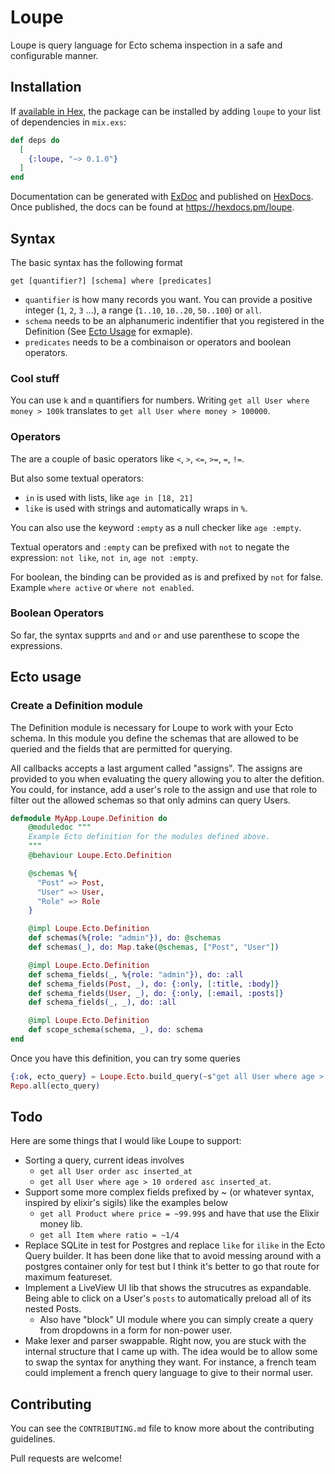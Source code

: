 # Loupe

Loupe is query language for Ecto schema inspection in a safe and configurable manner.

## Installation

If [available in Hex](https://hex.pm/docs/publish), the package can be installed
by adding `loupe` to your list of dependencies in `mix.exs`:

```elixir
def deps do
  [
    {:loupe, "~> 0.1.0"}
  ]
end
```

Documentation can be generated with [ExDoc](https://github.com/elixir-lang/ex_doc)
and published on [HexDocs](https://hexdocs.pm). Once published, the docs can
be found at <https://hexdocs.pm/loupe>.

## Syntax

The basic syntax has the following format

```
get [quantifier?] [schema] where [predicates]
```

- `quantifier` is how many records you want. You can provide a positive integer (`1`, `2`, `3` ...), a range (`1..10`, `10..20`, `50..100`) or `all`.
- `schema` needs to be an alphanumeric indentifier that you registered in the Definition (See [Ecto Usage](#ecto-usage) for exmaple).
- `predicates` needs to be a combinaison or operators and boolean operators.

### Cool stuff

You can use `k` and `m` quantifiers for numbers. Writing `get all User where money > 100k` translates to `get all User where money > 100000`.

### Operators

The are a couple of basic operators like `<`, `>`, `<=`, `>=`, `=`, `!=`.

But also some textual operators:

- `in` is used with lists, like `age in [18, 21]`
- `like` is used with strings and automatically wraps in `%`.

You can also use the keyword `:empty` as a null checker like `age :empty`.

Textual operators and `:empty` can be prefixed with `not` to negate the expression: `not like`, `not in`, `age not :empty`.

For boolean, the binding can be provided as is and prefixed by `not` for false. Example `where active` or `where not enabled`.

### Boolean Operators

So far, the syntax supprts `and` and `or` and use parenthese to scope the expressions.

## Ecto usage

### Create a Definition module

The Definition module is necessary for Loupe to work with your Ecto schema. In this module you define the schemas that are allowed to be queried and the fields that are permitted for querying.

All callbacks accepts a last argument called "assigns". The assigns are provided to you when evaluating the query allowing you to alter the defition. You could, for instance, add a user's role to the assign and use that role to filter out the allowed schemas so that only admins can query Users.

```elixir
defmodule MyApp.Loupe.Definition do
    @moduledoc """
    Example Ecto definition for the modules defined above.
    """
    @behaviour Loupe.Ecto.Definition

    @schemas %{
      "Post" => Post,
      "User" => User,
      "Role" => Role
    }

    @impl Loupe.Ecto.Definition
    def schemas(%{role: "admin"}), do: @schemas
    def schemas(_), do: Map.take(@schemas, ["Post", "User"])

    @impl Loupe.Ecto.Definition
    def schema_fields(_, %{role: "admin"}), do: :all
    def schema_fields(Post, _), do: {:only, [:title, :body]}
    def schema_fields(User, _), do: {:only, [:email, :posts]}
    def schema_fields(_, _), do: :all

    @impl Loupe.Ecto.Definition
    def scope_schema(schema, _), do: schema
end
```

Once you have this definition, you can try some queries

```elixir
{:ok, ecto_query} = Loupe.Ecto.build_query(~s"get all User where age > 18", MyApp.Loupe.Definition, %{role: "admin"})
Repo.all(ecto_query)
```

## Todo

Here are some things that I would like Loupe to support:

- Sorting a query, current ideas involves
  - `get all User order asc inserted_at`
  - `get all User where age > 10 ordered asc inserted_at`.
- Support some more complex fields prefixed by ~ (or whatever syntax, inspired by elixir's sigils) like the examples below
  - `get all Product where price = ~99.99$` and have that use the Elixir money lib.
  - `get all Item where ratio = ~1/4`
- Replace SQLite in test for Postgres and replace `like` for `ilike` in the Ecto Query builder. It has been done like that to avoid messing around with a postgres container only for test but I think it's better to go that route for maximum featureset.
- Implement a LiveView UI lib that shows the strucutres as expandable. Being able to click on a User's `posts` to automatically preload all of its nested Posts.
  - Also have "block" UI module where you can simply create a query from dropdowns in a form for non-power user.
- Make lexer and parser swappable. Right now, you are stuck with the internal structure that I came up with. The idea would be to allow some to swap the syntax for anything they want. For instance, a french team could implement a french query language to give to their normal user.

## Contributing

You can see the `CONTRIBUTING.md` file to know more about the contributing guidelines.

Pull requests are welcome!
